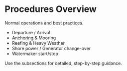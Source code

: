 
# Procedures Overview

Normal operations and best practices.

- Departure / Arrival
- Anchoring & Mooring
- Reefing & Heavy Weather
- Shore power / Generator change-over
- Watermaker start/stop

Use the subsections for detailed, step-by-step guidance.
